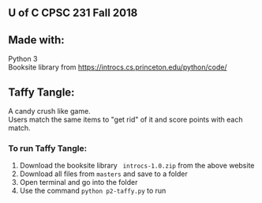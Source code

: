 ## U of C CPSC 231 Fall 2018
## Made with:
Python 3 <br>
Booksite library from https://introcs.cs.princeton.edu/python/code/
## Taffy Tangle:
A candy crush like game. <br>
Users match the same items to "get rid" of it and score points with each match. 
### To run Taffy Tangle:
1. Download the booksite library ` introcs-1.0.zip` from the above website
2. Download all files from `masters` and save to a folder
3. Open terminal and go into the folder
4. Use the command `python p2-taffy.py` to run 
